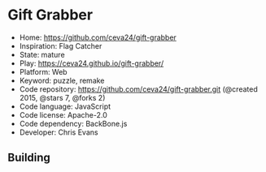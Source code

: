 # Gift Grabber

- Home: https://github.com/ceva24/gift-grabber
- Inspiration: Flag Catcher
- State: mature
- Play: https://ceva24.github.io/gift-grabber/
- Platform: Web
- Keyword: puzzle, remake
- Code repository: https://github.com/ceva24/gift-grabber.git (@created 2015, @stars 7, @forks 2)
- Code language: JavaScript
- Code license: Apache-2.0
- Code dependency: BackBone.js
- Developer: Chris Evans

## Building
